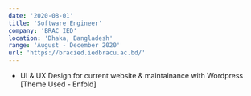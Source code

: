 ```yaml
---
date: '2020-08-01'
title: 'Software Engineer'
company: 'BRAC IED'
location: 'Dhaka, Bangladesh'
range: 'August - December 2020'
url: 'https://bracied.iedbracu.ac.bd/'
---
```


- UI & UX Design for current website & maintainance with Wordpress [Theme Used - Enfold]
